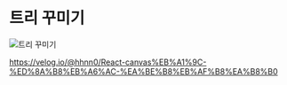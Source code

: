 # 트리 꾸미기
![트리 꾸미기](https://user-images.githubusercontent.com/89392012/209103434-96c247b7-63ff-4f19-b663-20f3ce0e375c.gif)

https://velog.io/@hhnn0/React-canvas%EB%A1%9C-%ED%8A%B8%EB%A6%AC-%EA%BE%B8%EB%AF%B8%EA%B8%B0
